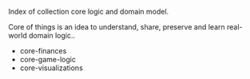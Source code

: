 Index of collection core logic and domain model. 

Core of things is an idea to understand, share, preserve and learn real-world domain logic.. 

- core-finances 
- core-game-logic
- core-visualizations

